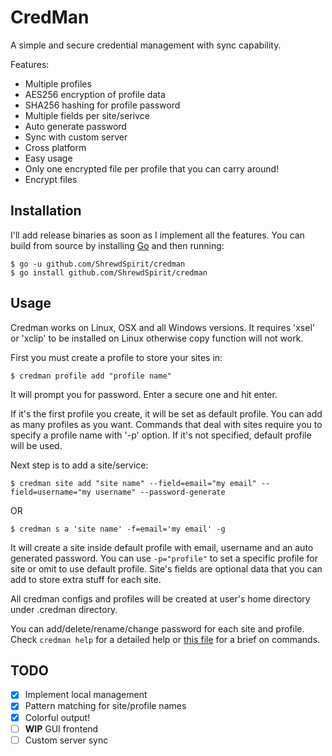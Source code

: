 CredMan
=====
A simple and secure credential management with sync capability.

Features:
- Multiple profiles
- AES256 encryption of profile data
- SHA256 hashing for profile password
- Multiple fields per site/serivce
- Auto generate password
- Sync with custom server
- Cross platform
- Easy usage
- Only one encrypted file per profile that you can carry around!
- Encrypt files

## Installation
I'll add release binaries as soon as I implement all the features.
You can build from source by installing [Go](https://golang.org/) and then running:

```
$ go -u github.com/ShrewdSpirit/credman
$ go install github.com/ShrewdSpirit/credman
```

## Usage
Credman works on Linux, OSX and all Windows versions.
It requires 'xsel' or 'xclip' to be installed on Linux otherwise copy function will not work.

First you must create a profile to store your sites in:

`$ credman profile add "profile name"`

It will prompt you for password. Enter a secure one and hit enter.

If it's the first profile you create, it will be set as default profile. You can add as many profiles as you want.
Commands that deal with sites require you to specify a profile name with '-p' option. If it's not specified, default profile will be used.

Next step is to add a site/service:

`$ credman site add "site name" --field=email="my email" --field=username="my username" --password-generate`

OR

`$ credman s a 'site name' -f=email='my email' -g`

It will create a site inside default profile with email, username and an auto generated password.
You can use `-p="profile"` to set a specific profile for site or omit to use default profile.
Site's fields are optional data that you can add to store extra stuff for each site.

All credman configs and profiles will be created at user's home directory under .credman directory.

You can add/delete/rename/change password for each site and profile.
Check `credman help` for a detailed help or [this file](https://github.com/ShrewdSpirit/credman/blob/master/Commands.md) for a brief on commands.

## TODO
- [x] Implement local management
- [x] Pattern matching for site/profile names
- [x] Colorful output!
- [ ] **WIP** GUI frontend
- [ ] Custom server sync
